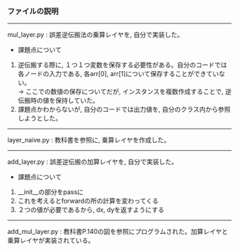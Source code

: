 ### ファイルの説明
---
mul_layer.py : 誤差逆伝搬法の乗算レイヤを, 自分で実装した。  
* 課題点について  
1. 逆伝搬する際に, １つ１つ変数を保存する必要性がある。自分のコードでは各ノードの入力である, 各arr[0], arr[1]について保存することができていない。   
 -> ここでの数値の保存についてだが, インスタンスを複数作成することで, 逆伝搬時の値を保持していた。  
2. 課題点かわからないが, 自分のコードでは出力値を, 自分のクラス内から参照しようとした。  

---
layer_naive.py : 教科書を参照に, 乗算レイヤを作成した。  

---
add_layer.py : 誤差逆伝搬の加算レイヤを, 自分で実装した。
* 課題点について
1. __init__の部分をpassに  
2. これを考えるとforwardの所の計算を変わってくる  
3. ２つの値が必要であるから, dx, dyを返すようにする  

---
add_mul_layer.py : 教科書P.140の図を参照にプログラムされた。加算レイヤと乗算レイヤが実装されている。  

